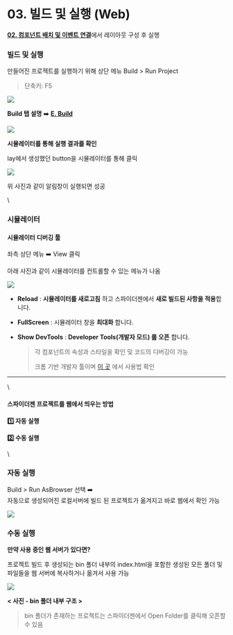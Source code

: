 # 03. 빌드 및 실행 (Web)

[**02. 컴포넌트 배치 및 이벤트 연결**](02.md)에서 레이아웃 구성 후 실행

### 빌드 및 실행

만들어진 프로젝트를 실행하기 위해 상단 메뉴 Build > Run Project

> 단축키: F5

![](https://wikidocs.net/images/page/276221/run.png)

**Build 탭 설명** ➡️ [**E. Build**](<../Guide for SpiderGen/06  SpiderGen Editor/01  Main Menu/E  Build.md>)

![](https://wikidocs.net/images/page/276221/result.png)

**시뮬레이터를 통해 실행 결과를 확인**

lay에서 생성했던 button을 시뮬레이터를 통해 클릭

![](https://wikidocs.net/images/page/276221/alert.png)

위 사진과 같이 알림창이 실행되면 성공

\


### 시뮬레이터

#### 시뮬레이터 디버깅 툴

좌측 상단 메뉴 ➡️ View 클릭

아래 사진과 같이 시뮬레이터를 컨트롤할 수 있는 메뉴가 나옴

![](https://wikidocs.net/images/page/276221/simul.png)

* **Reload** : **시뮬레이터를 새로고침** 하고 스파이더젠에서 **새로 빌드된 사항을 적용**합니다.
* **FullScreen** : 시뮬레이터 창을 **최대화** 합니다.
*   **Show DevTools** : **Developer Tools(개발자 모드) 를 오픈** 합니다.

    > 각 컴포넌트의 속성과 스타일을 확인 및 코드의 디버깅이 가능
    >
    > 크롬 기반 개발자 툴이며 [이 곳](https://developer.chrome.com/docs/devtools/open?hl=ko) 에서 사용법 확인

***

\


#### 스파이더젠 프로젝트를 웹에서 띄우는 방법

**1️⃣ 자동 실행**

**2️⃣ 수동 실행**

\


### 자동 실행

Build > Run AsBrowser 선택 ➡️\
자동으로 생성되어진 로컬서버에 빌드 된 프로젝트가 옮겨지고 바로 웹에서 확인 가능

![](https://wikidocs.net/images/page/276221/runBrowser.png)

### 수동 실행

**만약 사용 중인 웹 서버가 있다면?**

프로젝트 빌드 후 생성되는 bin 폴더 내부의 index.html을 포함한 생성된 모든 폴더 및 파일들을 웹 서버에 복사하거나 옮겨서 사용 가능

![](https://wikidocs.net/images/page/276221/bin.png)

**< 사진 - bin 폴더 내부 구조 >**

> bin 폴더가 존재하는 프로젝트는 스파이더젠에서 Open Folder를 클릭해 오픈할 수 있음
